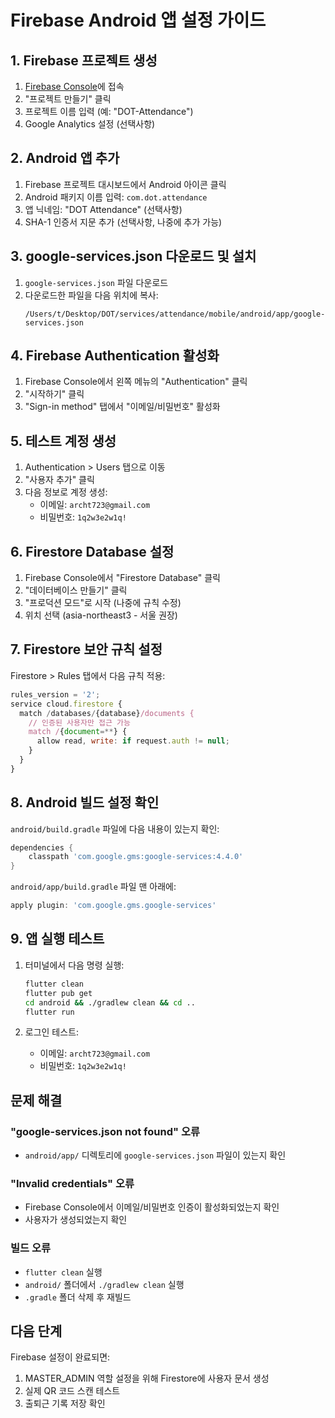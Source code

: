 # Firebase Android 앱 설정 가이드

## 1. Firebase 프로젝트 생성

1. [Firebase Console](https://console.firebase.google.com/)에 접속
2. "프로젝트 만들기" 클릭
3. 프로젝트 이름 입력 (예: "DOT-Attendance")
4. Google Analytics 설정 (선택사항)

## 2. Android 앱 추가

1. Firebase 프로젝트 대시보드에서 Android 아이콘 클릭
2. Android 패키지 이름 입력: `com.dot.attendance`
3. 앱 닉네임: "DOT Attendance" (선택사항)
4. SHA-1 인증서 지문 추가 (선택사항, 나중에 추가 가능)

## 3. google-services.json 다운로드 및 설치

1. `google-services.json` 파일 다운로드
2. 다운로드한 파일을 다음 위치에 복사:
   ```
   /Users/t/Desktop/DOT/services/attendance/mobile/android/app/google-services.json
   ```

## 4. Firebase Authentication 활성화

1. Firebase Console에서 왼쪽 메뉴의 "Authentication" 클릭
2. "시작하기" 클릭
3. "Sign-in method" 탭에서 "이메일/비밀번호" 활성화

## 5. 테스트 계정 생성

1. Authentication > Users 탭으로 이동
2. "사용자 추가" 클릭
3. 다음 정보로 계정 생성:
   - 이메일: `archt723@gmail.com`
   - 비밀번호: `1q2w3e2w1q!`

## 6. Firestore Database 설정

1. Firebase Console에서 "Firestore Database" 클릭
2. "데이터베이스 만들기" 클릭
3. "프로덕션 모드"로 시작 (나중에 규칙 수정)
4. 위치 선택 (asia-northeast3 - 서울 권장)

## 7. Firestore 보안 규칙 설정

Firestore > Rules 탭에서 다음 규칙 적용:

```javascript
rules_version = '2';
service cloud.firestore {
  match /databases/{database}/documents {
    // 인증된 사용자만 접근 가능
    match /{document=**} {
      allow read, write: if request.auth != null;
    }
  }
}
```

## 8. Android 빌드 설정 확인

`android/build.gradle` 파일에 다음 내용이 있는지 확인:

```gradle
dependencies {
    classpath 'com.google.gms:google-services:4.4.0'
}
```

`android/app/build.gradle` 파일 맨 아래에:

```gradle
apply plugin: 'com.google.gms.google-services'
```

## 9. 앱 실행 테스트

1. 터미널에서 다음 명령 실행:
   ```bash
   flutter clean
   flutter pub get
   cd android && ./gradlew clean && cd ..
   flutter run
   ```

2. 로그인 테스트:
   - 이메일: `archt723@gmail.com`
   - 비밀번호: `1q2w3e2w1q!`

## 문제 해결

### "google-services.json not found" 오류
- `android/app/` 디렉토리에 `google-services.json` 파일이 있는지 확인

### "Invalid credentials" 오류
- Firebase Console에서 이메일/비밀번호 인증이 활성화되었는지 확인
- 사용자가 생성되었는지 확인

### 빌드 오류
- `flutter clean` 실행
- `android/` 폴더에서 `./gradlew clean` 실행
- `.gradle` 폴더 삭제 후 재빌드

## 다음 단계

Firebase 설정이 완료되면:
1. MASTER_ADMIN 역할 설정을 위해 Firestore에 사용자 문서 생성
2. 실제 QR 코드 스캔 테스트
3. 출퇴근 기록 저장 확인